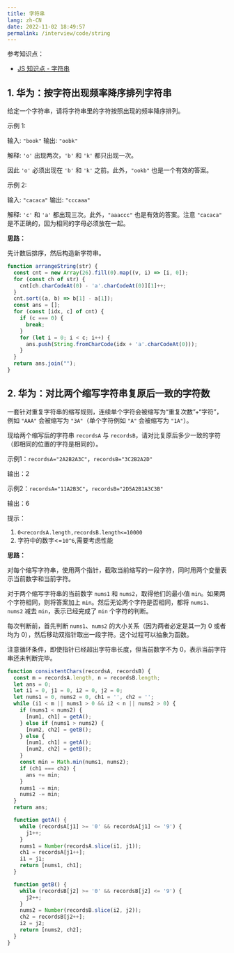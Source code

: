 ```yaml
---
title: 字符串
lang: zh-CN
date: 2022-11-02 18:49:57
permalink: /interview/code/string
---
```


参考知识点：

- [JS 知识点 - 字符串](/guide/js/points/#_6-字符串)

## 1. 华为：按字符出现频率降序排列字符串

给定一个字符串，请将字符串里的字符按照出现的频率降序排列。

示例 1:

输入: `"book"` 输出: `"oobk"`

解释: `'o'` 出现两次，`'b'` 和 `'k'` 都只出现一次。

因此 `'o'` 必须出现在 `'b'` 和 `'k'` 之前。此外，`"ookb"` 也是一个有效的答案。

示例 2:

输入: `"cacaca"` 输出: `"cccaaa"`

解释: `'c'` 和 `'a'` 都出现三次。此外，`"aaaccc"` 也是有效的答案。注意 `"cacaca"` 是不正确的，因为相同的字母必须放在一起。

**思路：**

先计数后排序，然后构造新字符串。

```javascript
function arrangeString(str) {
  const cnt = new Array(26).fill(0).map((v, i) => [i, 0]);
  for (const ch of str) {
    cnt[ch.charCodeAt(0) - 'a'.charCodeAt(0)][1]++;
  }
  cnt.sort((a, b) => b[1] - a[1]);
  const ans = [];
  for (const [idx, c] of cnt) {
    if (c === 0) {
      break;
    }
    for (let i = 0; i < c; i++) {
      ans.push(String.fromCharCode(idx + 'a'.charCodeAt(0)));
    }
  }
  return ans.join("");
}
```

## 2. 华为：对比两个缩写字符串复原后一致的字符数

一套针对重复字符串的缩写规则，连续单个字符会被缩写为“重复次数”+“字符”，例如 `"AAA"` 会被缩写为 `"3A"`（单个字符例如 `"A"` 会被缩写为 `"1A"`）。

现给两个缩写后的字符串 `recordsA` 与 `recordsB`，请对比复原后多少一致的字符（即相同的位置的字符是相同的）。

示例1：`recordsA="2A2B2A3C"`，`recordsB="3C2B2A2D"`

输出：2

示例2：`recordsA="11A2B3C"`，`recordsB="2D5A2B1A3C3B"`

输出：6

提示：

1. `0<recordsA.length,recordsB.length<=10000`
2. 字符中的数字<=`10^6`,需要考虑性能

**思路：**

对每个缩写字符串，使用两个指针，截取当前缩写的一段字符，同时用两个变量表示当前数字和当前字符。

对于两个缩写字符串的当前数字 `nums1` 和 `nums2`，取得他们的最小值 `min`。如果两个字符相同，则将答案加上 `min`。然后无论两个字符是否相同，都将 `nums1`、`nums2` 减去 `min`，表示已经完成了 `min` 个字符的判断。

每次判断前，首先判断 `nums1`、`nums2` 的大小关系（因为两者必定是其一为 0 或者均为 0），然后移动双指针取出一段字符。这个过程可以抽象为函数。

注意循环条件，即使指针已经超出字符串长度，但当前数字不为 0，表示当前字符串还未判断完毕。

```javascript
function consistentChars(recordsA, recordsB) {
  const m = recordsA.length, n = recordsB.length;
  let ans = 0;
  let i1 = 0, j1 = 0, i2 = 0, j2 = 0;
  let nums1 = 0, nums2 = 0, ch1 = '', ch2 = '';
  while (i1 < m || nums1 > 0 && i2 < n || nums2 > 0) {
    if (nums1 < nums2) {
      [num1, ch1] = getA();
    } else if (nums1 > nums2) {
      [num2, ch2] = getB();
    } else {
      [num1, ch1] = getA();
      [num2, ch2] = getB();
    }
    const min = Math.min(nums1, nums2);
    if (ch1 === ch2) {
      ans += min;
    }
    nums1 -= min;
    nums2 -= min;
  }
  return ans;

  function getA() {
    while (recordsA[j1] >= '0' && recordsA[j1] <= '9') {
      j1++;
    }
    nums1 = Number(recordsA.slice(i1, j1));
    ch1 = recordsA[j1++];
    i1 = j1;
    return [nums1, ch1];
  }

  function getB() {
    while (recordsB[j2] >= '0' && recordsB[j2] <= '9') {
      j2++;
    }
    nums2 = Number(recordsB.slice(i2, j2));
    ch2 = recordsB[j2++];
    i2 = j2;
    return [nums2, ch2];
  }
}
```
